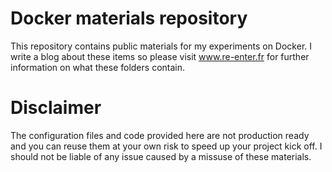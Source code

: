# Docker materials repository

This repository contains public materials for my experiments on Docker. I write a blog about these items so please visit www.re-enter.fr for further information on what these folders contain.

# Disclaimer

The configuration files and code provided here are not production ready and you can reuse them at your own risk to speed up your project kick off. I should not be liable of any issue caused by a missuse of these materials.